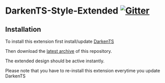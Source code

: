 # DarkenTS-Style-Extended [![Gitter](https://badges.gitter.im/Bluscream/DarkenTS-Style-Extended.svg)](https://gitter.im/Bluscream/DarkenTS-Style-Extended?utm_source=badge&utm_medium=badge&utm_campaign=pr-badge&utm_content=badge)

## Installation
To install this extension first install/update [DarkenTS](https://www.myteamspeak.com/addons/686209af-0b66-4805-b2d7-0e990f7cb9e0)

Then download the [latest archive](https://github.com/Bluscream/DarkenTS-Style-Extended/releases/latest) of this repository.

The extended design should be active instantly.

Please note that you have to re-install this extension everytime you update DarkenTS
